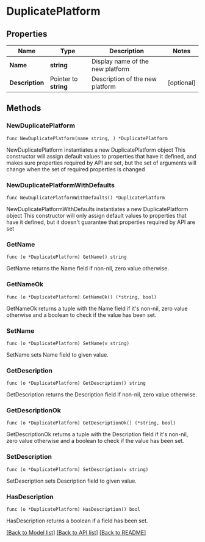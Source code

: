 # DuplicatePlatform

## Properties

Name | Type | Description | Notes
------------ | ------------- | ------------- | -------------
**Name** | **string** | Display name of the new platform | 
**Description** | Pointer to **string** | Description of the new platform | [optional] 

## Methods

### NewDuplicatePlatform

`func NewDuplicatePlatform(name string, ) *DuplicatePlatform`

NewDuplicatePlatform instantiates a new DuplicatePlatform object
This constructor will assign default values to properties that have it defined,
and makes sure properties required by API are set, but the set of arguments
will change when the set of required properties is changed

### NewDuplicatePlatformWithDefaults

`func NewDuplicatePlatformWithDefaults() *DuplicatePlatform`

NewDuplicatePlatformWithDefaults instantiates a new DuplicatePlatform object
This constructor will only assign default values to properties that have it defined,
but it doesn't guarantee that properties required by API are set

### GetName

`func (o *DuplicatePlatform) GetName() string`

GetName returns the Name field if non-nil, zero value otherwise.

### GetNameOk

`func (o *DuplicatePlatform) GetNameOk() (*string, bool)`

GetNameOk returns a tuple with the Name field if it's non-nil, zero value otherwise
and a boolean to check if the value has been set.

### SetName

`func (o *DuplicatePlatform) SetName(v string)`

SetName sets Name field to given value.


### GetDescription

`func (o *DuplicatePlatform) GetDescription() string`

GetDescription returns the Description field if non-nil, zero value otherwise.

### GetDescriptionOk

`func (o *DuplicatePlatform) GetDescriptionOk() (*string, bool)`

GetDescriptionOk returns a tuple with the Description field if it's non-nil, zero value otherwise
and a boolean to check if the value has been set.

### SetDescription

`func (o *DuplicatePlatform) SetDescription(v string)`

SetDescription sets Description field to given value.

### HasDescription

`func (o *DuplicatePlatform) HasDescription() bool`

HasDescription returns a boolean if a field has been set.


[[Back to Model list]](../README.md#documentation-for-models) [[Back to API list]](../README.md#documentation-for-api-endpoints) [[Back to README]](../README.md)


